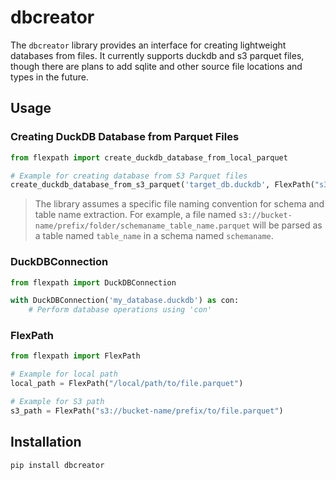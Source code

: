# dbcreator

The `dbcreator` library provides an interface for creating lightweight databases from files.  It currently supports duckdb and s3 parquet files, though there are plans to add sqlite and other source file locations and types in the future.

## Usage

### Creating DuckDB Database from Parquet Files

```python
from flexpath import create_duckdb_database_from_local_parquet

# Example for creating database from S3 Parquet files
create_duckdb_database_from_s3_parquet('target_db.duckdb', FlexPath("s3://bucket-name/prefix"), create_tables=True)
```
> The library assumes a specific file naming convention for schema and table name extraction.
> For example, a file named `s3://bucket-name/prefix/folder/schemaname_table_name.parquet` will be parsed as a table named `table_name` in a schema named `schemaname`.

### DuckDBConnection

```python
from flexpath import DuckDBConnection

with DuckDBConnection('my_database.duckdb') as con:
    # Perform database operations using 'con'
```

### FlexPath

```python
from flexpath import FlexPath

# Example for local path
local_path = FlexPath("/local/path/to/file.parquet")

# Example for S3 path
s3_path = FlexPath("s3://bucket-name/prefix/to/file.parquet")
```

## Installation

`pip install dbcreator`
